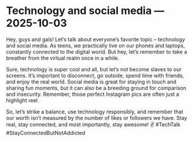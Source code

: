 # Technology and social media — 2025-10-03

Hey, guys and gals! Let’s talk about everyone’s favorite topic – technology and social media. As teens, we practically live on our phones and laptops, constantly connected to the digital world. But hey, let’s remember to take a breather from the virtual realm once in a while. 

Sure, technology is super cool and all, but let’s not become slaves to our screens. It’s important to disconnect, go outside, spend time with friends, and enjoy the real world. Social media is great for staying in touch and sharing fun moments, but it can also be a breeding ground for comparison and insecurity. Remember, those perfect Instagram pics are often just a highlight reel.

So, let’s strike a balance, use technology responsibly, and remember that our worth isn’t measured by the number of likes or followers we have. Stay real, stay connected, and most importantly, stay awesome! ✌️ #TechTalk #StayConnectedButNotAddicted